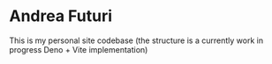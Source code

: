 # Andrea Futuri

This is my personal site codebase (the structure is a currently work in progress Deno + Vite implementation)
